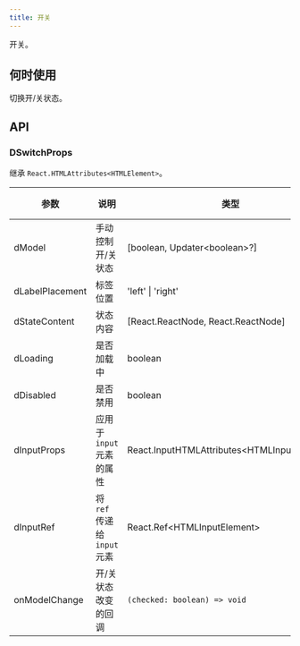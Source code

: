 ```yaml
---
title: 开关
---
```


开关。

## 何时使用

切换开/关状态。

## API

### DSwitchProps

继承 `React.HTMLAttributes<HTMLElement>`。

<!-- prettier-ignore-start -->
| 参数 | 说明 | 类型 | 默认值 | 
| --- | --- | --- | --- | 
| dModel | 手动控制开/关状态 | [boolean, Updater\<boolean\>?] | - |
| dLabelPlacement | 标签位置 | 'left' \| 'right' | 'right' |
| dStateContent | 状态内容 | [React.ReactNode, React.ReactNode] | - |
| dLoading | 是否加载中 | boolean | false |
| dDisabled | 是否禁用 | boolean | false |
| dInputProps | 应用于 `input` 元素的属性 | React.InputHTMLAttributes\<HTMLInputElement\>  | - |
| dInputRef | 将 `ref` 传递给 `input` 元素 | React.Ref\<HTMLInputElement\>  | - |
| onModelChange | 开/关状态改变的回调 | `(checked: boolean) => void` | - |
<!-- prettier-ignore-end -->
